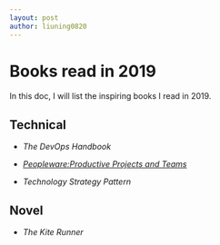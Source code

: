 ```yaml
---
layout: post
author: liuning0820
---
```


# Books read in 2019

In this doc, I will list the inspiring books I read in 2019.

## Technical

- *The DevOps Handbook*

- *[Peopleware:Productive Projects and Teams](http://3.droppdf.com/files/lDiI0/peopleware-3rd-edition.pdf)*

- *Technology Strategy Pattern*

## Novel

- *The Kite Runner*